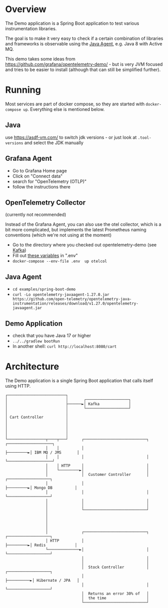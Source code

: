 # Overview 

The Demo application is a Spring Boot application to test various instrumentation libraries.

The goal is to make it very easy to check if a certain combination of libraries and frameworks is observable
using the [Java Agent](https://github.com/open-telemetry/opentelemetry-java-instrumentation),
e.g. Java 8 with Active MQ.

This demo takes some ideas from https://github.com/grafana/opentelemetry-demo/ - but is very JVM focused and tries to be easier to install (although that can still be simplified further).

# Running

Most services are part of docker compose, so they are started with `docker-compose up`.
Everything else is mentioned below.

## Java

use https://asdf-vm.com/ to switch jdk versions - or just look at `.tool-versions` and select the JDK manually

## Grafana Agent
                          
- Go to Grafana Home page
- Click on "Connect data"
- search for "OpenTelemetry (OTLP)"
- follow the instructions there
                                                        
## OpenTelemetry Collector

(currently not recommended)

Instead of the Grafana Agent, you can also use the otel collector, which is a bit more complicated, but implements
the latest Prometheus naming conventions (which we're not using at the moment)

- Go to the directory where you checked out opentelemetry-demo (see [Kafka](#kafka))
- Fill out [these variables](https://github.com/grafana/opentelemetry-demo/blob/2e0e2ccf762749b5beef61df5cef48fd0c3a4de3/.env#L122C1-L126) in ".env"
- `docker-compose --env-file .env  up otelcol`

## Java Agent

- `cd examples/spring-boot-demo`
- `curl -Lo opentelemetry-javaagent-1.27.0.jar https://github.com/open-telemetry/opentelemetry-java-instrumentation/releases/download/v1.27.0/opentelemetry-javaagent.jar`

## Demo Application

- check that you have Java 17 or higher 
- `../../gradlew bootRun`
- In another shell: `curl http://localhost:8080/cart` 

# Architecture

The Demo application is a single Spring Boot application that calls itself using HTTP.
                                        
```
┌──────────────────────────┐
│                          │       ┌───────────────────┐
│                          ├──────►│ Kafka             │
│                          │       └───────────────────┘
│                          │
│ Cart Controller          │
│                          │
│                          │
│                          │
│                          │
└─────────────────┬────┬───┘      ┌────────────────────────────┐          ┌────────────────────┐
                  │    │          │                            ├─────────►│ IBM MQ / JMS       │
                  │    │          │                            │          └────────────────────┘
                  │    │ HTTP     │                            │
                  │    └─────────►│                            │
                  │               │  Customer Controller       │          ┌───────────────────┐
                  │               │                            ├─────────►│ Mongo DB          │
                  │               │                            │          └───────────────────┘
                  │               │                            │
                  │               │                            │
                  │               └────────────────────────────┘
                  │
                  │
                  │
                  │
                  │               ┌────────────────────────────┐          ┌───────────────────┐
                  │ HTTP          │                            ├─────────►│ Redis             │
                  └──────────────►│                            │          └───────────────────┘
                                  │                            │
                                  │                            │
                                  │  Stock Controller          │           ┌───────────────────┐
                                  │                            ├──────────►│ Hibernate / JPA   │
                                  │                            │           └───────────────────┘
                                  │  Returns an error 30% of   │
                                  │  the time                  │
                                  └────────────────────────────┘
```

